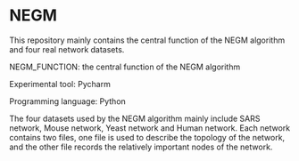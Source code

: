 # NEGM
This repository mainly contains the central function of the NEGM algorithm and four real network datasets.

NEGM_FUNCTION: the central function of the NEGM algorithm

Experimental tool: Pycharm

Programming language: Python

The four datasets used by the NEGM algorithm mainly include SARS network, Mouse network, Yeast network and Human network. Each network contains two files, one file is used to describe the topology of the network, and the other file records the relatively important nodes of the network.
